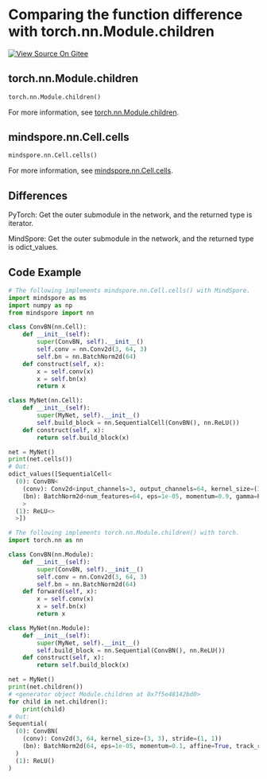 # Comparing the function difference with torch.nn.Module.children

[![View Source On Gitee](https://mindspore-website.obs.cn-north-4.myhuaweicloud.com/website-images/r2.0/resource/_static/logo_source_en.png)](https://gitee.com/mindspore/docs/blob/r2.0/docs/mindspore/source_en/note/api_mapping/pytorch_diff/Cells.md)

## torch.nn.Module.children

```python
torch.nn.Module.children()
```

For more information, see [torch.nn.Module.children](https://pytorch.org/docs/1.5.0/nn.html#torch.nn.Module.children).

## mindspore.nn.Cell.cells

```python
mindspore.nn.Cell.cells()
```

For more information, see [mindspore.nn.Cell.cells](https://mindspore.cn/docs/en/r2.0/api_python/nn/mindspore.nn.Cell.html#mindspore.nn.Cell.cells).

## Differences

PyTorch: Get the outer submodule in the network, and the returned type is iterator.

MindSpore: Get the outer submodule in the network, and the returned type is odict_values.

## Code Example

```python
# The following implements mindspore.nn.Cell.cells() with MindSpore.
import mindspore as ms
import numpy as np
from mindspore import nn

class ConvBN(nn.Cell):
    def __init__(self):
        super(ConvBN, self).__init__()
        self.conv = nn.Conv2d(3, 64, 3)
        self.bn = nn.BatchNorm2d(64)
    def construct(self, x):
        x = self.conv(x)
        x = self.bn(x)
        return x

class MyNet(nn.Cell):
    def __init__(self):
        super(MyNet, self).__init__()
        self.build_block = nn.SequentialCell(ConvBN(), nn.ReLU())
    def construct(self, x):
        return self.build_block(x)

net = MyNet()
print(net.cells())
# Out:
odict_values([SequentialCell<
  (0): ConvBN<
    (conv): Conv2d<input_channels=3, output_channels=64, kernel_size=(3, 3),stride=(1, 1),  pad_mode=same, padding=0, dilation=(1, 1), group=1, has_bias=Falseweight_init=normal, bias_init=zeros, format=NCHW>
    (bn): BatchNorm2d<num_features=64, eps=1e-05, momentum=0.9, gamma=Parameter (name=build_block.0.bn.gamma, shape=(64,), dtype=Float32, requires_grad=True), beta=Parameter (name=build_block.0.bn.beta, shape=(64,), dtype=Float32, requires_grad=True), moving_mean=Parameter (name=build_block.0.bn.moving_mean, shape=(64,), dtype=Float32, requires_grad=False), moving_variance=Parameter (name=build_block.0.bn.moving_variance, shape=(64,), dtype=Float32, requires_grad=False)>
    >
  (1): ReLU<>
  >])
```

```python
# The following implements torch.nn.Module.children() with torch.
import torch.nn as nn

class ConvBN(nn.Module):
    def __init__(self):
        super(ConvBN, self).__init__()
        self.conv = nn.Conv2d(3, 64, 3)
        self.bn = nn.BatchNorm2d(64)
    def forward(self, x):
        x = self.conv(x)
        x = self.bn(x)
        return x

class MyNet(nn.Module):
    def __init__(self):
        super(MyNet, self).__init__()
        self.build_block = nn.Sequential(ConvBN(), nn.ReLU())
    def construct(self, x):
        return self.build_block(x)

net = MyNet()
print(net.children())
# <generator object Module.children at 0x7f5e48142bd0>
for child in net.children():
    print(child)
# Out:
Sequential(
  (0): ConvBN(
    (conv): Conv2d(3, 64, kernel_size=(3, 3), stride=(1, 1))
    (bn): BatchNorm2d(64, eps=1e-05, momentum=0.1, affine=True, track_running_stats=True)
  )
  (1): ReLU()
)
```
